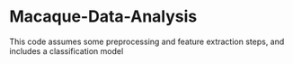 # Macaque-Data-Analysis
This code assumes some preprocessing and feature extraction steps, and includes a classification model
